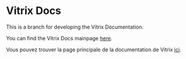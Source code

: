 # Vitrix Docs
This is a branch for developing the Vitrix Documentation.

You can find the Vitrix Docs mainpage [here](https://github.com/ShadityZ/Vitrix/blob/docs-development/docs/mainpage.md).

Vous pouvez trouver la page principale de la documentation de Vitrix [ici](https://github.com/ShadityZ/Vitrix/blob/docs-development/docs_fr_fr/mainpage.md).

